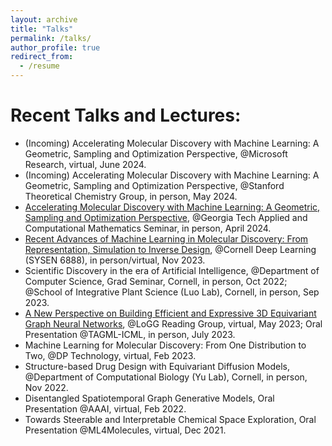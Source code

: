 ```yaml
---
layout: archive
title: "Talks"
permalink: /talks/
author_profile: true
redirect_from:
  - /resume
---
```


Recent Talks and Lectures:
======
* (Incoming) Accelerating Molecular Discovery with Machine Learning: A Geometric, Sampling and Optimization Perspective, @Microsoft Research, virtual, June 2024.
* (Incoming) Accelerating Molecular Discovery with Machine Learning: A Geometric, Sampling and Optimization Perspective, @Stanford Theoretical Chemistry Group, in person, May 2024.
* [Accelerating Molecular Discovery with Machine Learning: A Geometric, Sampling and Optimization Perspective](https://math.gatech.edu/seminars-colloquia/series/applied-and-computational-mathematics-seminar/yuanqi-du-20240401), @Georgia Tech Applied and Computational Mathematics Seminar, in person, April 2024.
* [Recent Advances of Machine Learning in Molecular Discovery: From Representation, Simulation to Inverse Design](https://classes.cornell.edu/browse/roster/FA23/class/SYSEN/6888), @Cornell Deep Learning (SYSEN 6888), in person/virtual, Nov 2023.
* Scientific Discovery in the era of Artificial Intelligence, @Department of Computer Science, Grad Seminar, Cornell, in person, Oct 2022; @School of Integrative Plant Science (Luo Lab), Cornell, in person, Sep 2023.
* [A New Perspective on Building Efficient and Expressive 3D Equivariant Graph Neural Networks](https://m2d2.io/talks/logg/a-new-perspective-on-building-efficient-and-expressive-3d-equivariant-graph-neural-networks/), @LoGG Reading Group, virtual, May 2023; Oral Presentation @TAGML-ICML, in person, July 2023.
* Machine Learning for Molecular Discovery: From One Distribution to Two, @DP Technology, virtual, Feb 2023.
* Structure-based Drug Design with Equivariant Diffusion Models, @Department of Computational Biology (Yu Lab), Cornell, in person, Nov 2022.
* Disentangled Spatiotemporal Graph Generative Models, Oral Presentation @AAAI, virtual, Feb 2022.
* Towards Steerable and Interpretable Chemical Space Exploration, Oral Presentation @ML4Molecules, virtual, Dec 2021.




